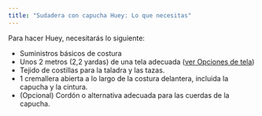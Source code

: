 ```yaml
---
title: "Sudadera con capucha Huey: Lo que necesitas"
---
```


Para hacer Huey, necesitarás lo siguiente:

- Suministros básicos de costura
- Unos 2 metros (2,2 yardas) de una tela adecuada ([ver Opciones de tela](/docs/designs/huey/fabric))
- Tejido de costillas para la taladra y las tazas.
- 1 cremallera abierta a lo largo de la costura delantera, incluida la capucha y la cintura.
- (Opcional) Cordón o alternativa adecuada para las cuerdas de la capucha.
